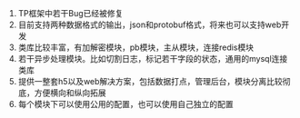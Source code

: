 <div class="dp-highlighter"><ol start="1" class="dp-j"><li class="alt"><span><span>TP框架中若干Bug已经被修复&nbsp;&nbsp;</span></span></li><li class=""><span>目前支持两种数据格式的输出，json和protobuf格式，将来也可以支持web开发&nbsp;&nbsp;</span></li><li class="alt"><span>类库比较丰富，有加解密模块，pb模块，主从模块，连接redis模块&nbsp;&nbsp;</span></li><li class=""><span>若干异步处理模块。比如切割日志，标记若干字段的状态，通用的mysql连接类库&nbsp;&nbsp;</span></li><li class="alt"><span>提供一整套h5以及web解决方案，包括数据打点，管理后台，模块分离比较彻底，方便横向和纵向拓展&nbsp;&nbsp;</span></li><li class=""><span>每个模块下可以使用公用的配置，也可以使用自己独立的配置&nbsp;&nbsp;</span></li></ol></div>
